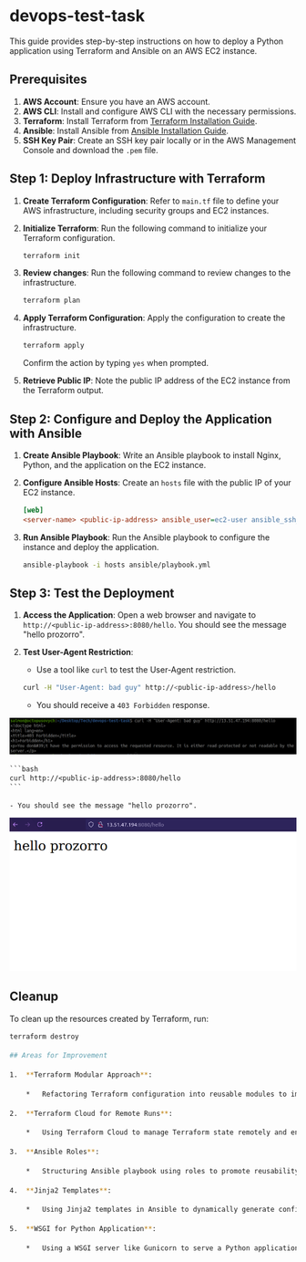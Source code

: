 # devops-test-task

This guide provides step-by-step instructions on how to deploy a Python application using Terraform and Ansible on an AWS EC2 instance.

## Prerequisites

1. **AWS Account**: Ensure you have an AWS account.
2. **AWS CLI**: Install and configure AWS CLI with the necessary permissions.
3. **Terraform**: Install Terraform from [Terraform Installation Guide](https://learn.hashicorp.com/tutorials/terraform/install-cli).
4. **Ansible**: Install Ansible from [Ansible Installation Guide](https://docs.ansible.com/ansible/latest/installation_guide/intro_installation.html).
5. **SSH Key Pair**: Create an SSH key pair locally or in the AWS Management Console and download the `.pem` file.

## Step 1: Deploy Infrastructure with Terraform

1. **Create Terraform Configuration**: Refer to `main.tf` file to define your AWS infrastructure, including security groups and EC2 instances.

2. **Initialize Terraform**: Run the following command to initialize your Terraform configuration.

    ```bash
    terraform init
    ```
3. **Review changes**: Run the following command to review changes to the infrastructure.
     ```bash
    terraform plan
    ```
4. **Apply Terraform Configuration**: Apply the configuration to create the infrastructure.

    ```bash
    terraform apply
    ```

    Confirm the action by typing `yes` when prompted.

5. **Retrieve Public IP**: Note the public IP address of the EC2 instance from the Terraform output.

## Step 2: Configure and Deploy the Application with Ansible

1. **Create Ansible Playbook**: Write an Ansible playbook to install Nginx, Python, and the application on the EC2 instance.

2. **Configure Ansible Hosts**: Create an `hosts` file with the public IP of your EC2 instance.

    ```ini
    [web]
    <server-name> <public-ip-address> ansible_user=ec2-user ansible_ssh_private_key_file=/path/to/your-key-name.pem
    ```

3. **Run Ansible Playbook**: Run the Ansible playbook to configure the instance and deploy the application.

    ```bash
    ansible-playbook -i hosts ansible/playbook.yml
    ```

## Step 3: Test the Deployment

1. **Access the Application**: Open a web browser and navigate to `http://<public-ip-address>:8080/hello`. You should see the message "hello prozorro".

2. **Test User-Agent Restriction**:
    - Use a tool like `curl` to test the User-Agent restriction.

    ```bash
    curl -H "User-Agent: bad guy" http://<public-ip-address>/hello
    ```

    - You should receive a `403 Forbidden` response.

![Alt text](images/some_bad_guy.png)

    ```bash
    curl http://<public-ip-address>:8080/hello
    ```

    - You should see the message "hello prozorro".

![Alt text](images/some_good_guy.png)

## Cleanup

To clean up the resources created by Terraform, run:

```bash
terraform destroy

## Areas for Improvement

1.  **Terraform Modular Approach**:
    
    *   Refactoring Terraform configuration into reusable modules to improve organization and reusability.
        
2.  **Terraform Cloud for Remote Runs**:
    
    *   Using Terraform Cloud to manage Terraform state remotely and enable collaboration on infrastructure changes.
        
3.  **Ansible Roles**:
    
    *   Structuring Ansible playbook using roles to promote reusability and better organization.
        
4.  **Jinja2 Templates**:
    
    *   Using Jinja2 templates in Ansible to dynamically generate configuration files based on variables.
        
5.  **WSGI for Python Application**:
    
    *   Using a WSGI server like Gunicorn to serve a Python application for better performance and scalability.

